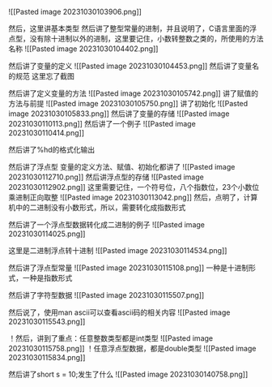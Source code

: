 ![[Pasted image 20231030103906.png]]

然后，这里讲基本类型
然后讲了整型常量的进制，并且说明了，C语言里面的浮点型，没有除十进制以外的进制，这里要记住，小数转整数之类的，所使用的方法名称
![[Pasted image 20231030104402.png]]

然后讲了变量的定义
![[Pasted image 20231030104453.png]]
然后讲了变量名的规范
这里忘了截图

然后讲了定义变量的方法
![[Pasted image 20231030105742.png]]
讲了赋值的方法与前提
![[Pasted image 20231030105750.png]]
讲了初始化
![[Pasted image 20231030105833.png]]
然后讲了变量的存储
![[Pasted image 20231030110113.png]]
然后讲了一个例子
![[Pasted image 20231030110414.png]]

然后讲了%hd的格式化输出

然后讲了浮点型
变量的定义方法、赋值、初始化都讲了
![[Pasted image 20231030112710.png]]
然后讲浮点型的存储
![[Pasted image 20231030112902.png]]
这里需要记住，一个符号位，八个指数位，23个小数位
乘进制正向取整
![[Pasted image 20231030113042.png]]
然后，点明了，计算机中的二进制没有小数形式，所以，需要转化成指数形式

然后讲了一个浮点型数据转化成二进制的例子
![[Pasted image 20231030114025.png]]

这里是二进制浮点转十进制
![[Pasted image 20231030114534.png]]

然后讲了浮点型常量
![[Pasted image 20231030115108.png]]
一种是十进制形式，一种是指数形式

然后讲了字符型数据
![[Pasted image 20231030115507.png]]

然后说了，使用man ascii可以查看ascii码的相关内容
![[Pasted image 20231030115543.png]]

！然后，讲到了重点：任意整数类型都是int类型
![[Pasted image 20231030115758.png]]
！任意浮点型数据，都是double类型
![[Pasted image 20231030115834.png]]


然后讲了short s = 10;发生了什么
![[Pasted image 20231030140758.png]]
